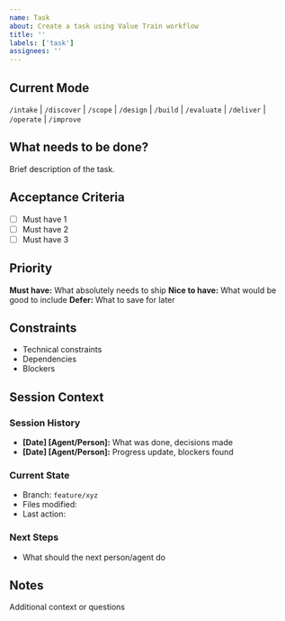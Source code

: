 ```yaml
---
name: Task
about: Create a task using Value Train workflow
title: ''
labels: ['task']
assignees: ''
---
```


## Current Mode
`/intake` | `/discover` | `/scope` | `/design` | `/build` | `/evaluate` | `/deliver` | `/operate` | `/improve`

## What needs to be done?
Brief description of the task.

## Acceptance Criteria
- [ ] Must have 1
- [ ] Must have 2
- [ ] Must have 3

## Priority
**Must have:** What absolutely needs to ship
**Nice to have:** What would be good to include
**Defer:** What to save for later

## Constraints
- Technical constraints
- Dependencies
- Blockers

## Session Context
<!-- Each session/agent updates this section -->
### Session History
- **[Date] [Agent/Person]:** What was done, decisions made
- **[Date] [Agent/Person]:** Progress update, blockers found

### Current State
- Branch: `feature/xyz`
- Files modified: 
- Last action: 

### Next Steps
- What should the next person/agent do

## Notes
Additional context or questions

<!-- @claude can read this issue to understand context -->
<!-- Multiple people/agents can collaborate by updating this issue --> 